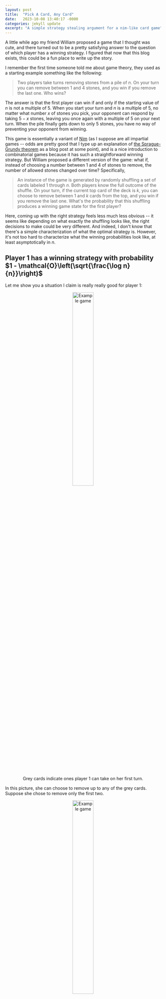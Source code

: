 ```yaml
---
layout: post
title:  "Pick A Card, Any Card"
date:   2023-10-08 13:40:17 -0000
categories: jekyll update
excerpt: "A simple strategy stealing argument for a nim-like card game"
---
```


A little while ago my friend William proposed a game that I thought was cute, and there turned out to be a pretty satisfying answer to the question of which player has a winning strategy. I figured that now that this blog exists, this could be a fun place to write up the story. 

I remember the first time someone told me about game theory, they used as a starting example something like the following:

> Two players take turns removing stones from a pile of $n$. On your turn you can remove between $1$ and $4$ stones, and you win if you remove the last one. Who wins?

The answer is that the first player can win if and only if the starting value of $n$ is not a multiple of 5. When you start your turn and $n$ is a multiple of 5, no matter what number $x$ of stones you pick, your opponent can respond by taking $5-x$ stones, leaving you once again with a multiple of 5 on your next turn. When the pile finally gets down to only 5 stones, you have no way of preventing your opponent from winning.

This game is essentially a variant of [Nim](https://en.wikipedia.org/wiki/Nim "wiki link") (as I suppose are all impartial games -- odds are pretty good that I type up an explanation of [the Sprague-Grundy theorem](https://en.wikipedia.org/wiki/Sprague%E2%80%93Grundy_theorem "wiki link") as a blog post at some point), and is a nice introduction to combinatorial games because it has such a straightforward winning strategy. But William proposed a different version of the game: what if, instead of choosing a number between $1$ and $4$ of stones to remove, the number of allowed stones changed over time? Specifically,

> An instance of the game is generated by randomly shuffling a set of cards labeled $1$ through $n$. Both players know the full outcome of the shuffle. On your turn, if the current top card of the deck is $k$, you can choose to remove between $1$ and $k$ cards from the top, and you win if you remove the last one. What's the probability that this shuffling produces a winning game state for the first player?

Here, coming up with the right strategy feels less much less obvious -- it seems like depending on what exactly the shuffling looks like, the right decisions to make could be very different. And indeed, I don't know that there's a simple characterization of what the optimal strategy is. However, it's not too hard to characterize what the winning probabilities look like, at least asymptotically in $n$.

## Player 1 has a winning strategy with probability $1 - \mathcal{O}\left(\sqrt{\frac{\log n}{n}}\right)$

Let me show you a situation I claim is really really good for player 1:

<center>
<figure>
    <img src="/assets/figures/cards/pick-a-card-1.png"
         alt="Example game"
         width="40%">
    <figcaption> Grey cards indicate ones player 1 can take on her first turn. </figcaption>
</figure>
</center>

In this picture, she can choose to remove up to any of the grey cards. Suppose she chose to remove only the first two.

<center>
<figure>
    <img src="/assets/figures/cards/pick-a-card-2.png"
         alt="Example game"
         width="40%">
    <figcaption> Either of the two things player 2 could do in this configuration, player 1 could also have done on her first move. </figcaption>
</figure>
</center>

Now, player 2 has very few options on his turn. In particular, the options available to player 2 are a *strict subset* of those that were available to player 1 on her turn. That means that, if player 2 has some strategy to let him win the game from this position, then actually player 1 could have used that strategy instead. (For example, in this case, if player 2 thought that taking the top 1 card in this position would put him into a winning state, then player 1 could have actually started by taking the top 3 cards instead of 2, and now she'd be winning.) This is called a "strategy stealing argument" -- note that it doesn't actually tell us _what_ the right strategy is, it just shows that there must _exist_ one that makes player 1 win.

By looking for configurations like this, we can give a lower bound on the probability that player 1 has a winning strategy in this game. Consider the probability that both of the following events happen:

* The number on the top card is larger than $2\sqrt{n\log n}$
* Among the first $\sqrt{n\log n}$ cards, there exists one whose number is less than $\sqrt{n \log n}$

The first of these events occurs with probability $1 - \frac{2\sqrt{n\log n}}{n} = 1 - 2\sqrt{\frac{\log n}{n}}$. For the second event, note that, although the numbers on the first $\sqrt{n \log n}$ cards aren't _actually_ independent, they're _basically_ independent -- $\sqrt{n \log n}$ is such a small fraction of the deck that we aren't changing the distribution of cards very much, so we can pretend we were drawing with replacement. Now, the probability of all of the first $\sqrt{n \log n}$ cards having value more than $\sqrt{n \log n}$ is $\left( 1 - \frac{\sqrt{n \log n}}{n} \right)^{\sqrt{n \log n}}$. As $n$ gets large, we can approximate this as $e^{- \log n} = \frac{1}{n}$. So, the probability that both events occur is $\left(1 - 2\sqrt{\frac{\log n}{n}}\right)\left(1 - \frac{1}{n}\right) = 1 - \mathcal{O}\left(\sqrt{\frac{\log n}{n}}\right)$. Whenever both of these events occur, we'll have the same strategy-stealing setup as in the example: player 1 can force player 2 into a position where his options are a strict subset of what hers were initially. This argument tells us that the chances of player 2 winning the game go to zero as $n$ gets big -- and in particular, go to zero almost as fast as $\frac{1}{\sqrt{n}}$. Using the same sort of argument again, we can also show that player 2's winning probabilities don't decay much faster than that -- $\frac{1}{\sqrt{n}}$ is pretty much the right answer[^1].

## Player 2 has a winning strategy with probability $\Omega\left( \sqrt{\frac{1}{n}} \right)$

Consider the probability that all of the following events happen:

* The number on the first card is smaller than $\sqrt{n}$
* The second through $\sqrt{n}$th card all have values at least $3\sqrt{n}$
* Among the $\sqrt{n}$th through $2\sqrt{n}$th cards, all have value at most $\sqrt{n}$

This sequence of events means that, no matter what player 1 does, player 2 will then be in a position to do a strategy stealing. By a similar argument to above, these events occur with probability roughly $\left( \frac{1}{\sqrt{n}} \right)\left( e^{-1} \right) \left( e^{-1/3} \right) = \Omega\left( \sqrt{\frac{1}{n}} \right)$.

## Other questions

This was a quick example of a case where a strategy stealing argument one step away let me characterize the winning probability of a game pretty tightly. If you thought this game sounded interesting, here's a couple other questions that could be fun to think about:

1. How do winning probabilities for this game work if, instead of shuffing cards $1$ through $n$, the card values are dice rolls (i.e. independent uniform values from 1 to 6)[^2]? Strategy stealing tells us both players have a constant winning probability, but how do we figure out what that constant is?
2. What about if the players don't know the whole shuffling -- i.e. they can only see the first card, so they're playing with partial information and trying to maximize winning probability? Intuitively, you'd expect that when you shuffle $1$ through $n$, the right strategy might be to only take one card at a time at the beginning, because the fewer cards that are left the more chance your opponent instawins on the next turn. When the values are from dice rolls, you can write down some recurrences and you'll start to see patterns.
3. You could also define a variant of this game where, instead of removing cards from a stack, you lay out all the cards in a line. Now, on your turn, you can jump to a card up to as many steps away as the current value, where it then becomes the next player's turn. You can never revisit an already visited card, and your goal is to never get stuck with no moves available to you. Who wins? None of the strategy stealing stuff works anymore, because now there's some dependence on history. It seems likely that in the $1$ through $n$ shuffle case you almost never get stuck until the end, but maybe this game is fun for smaller cards? I haven't thought much about it -- let me know if you do!

<center>
<figure>
    <img src="/assets/figures/cards/pick-a-card-3.png"
         alt="Example game"
         witdh ="80%">
    <figcaption> Grey cards indicate ones that are available to move to on this turn; solid (think: face-down) cards indicate the already-visited ones. </figcaption>
</figure>
</center>

<hr class = "header-line">

[^1]: This $\sqrt{\log n}$ factor is a bit annoying -- I suspect you could make it go away if you were a little more careful with things, but I'm just leaving this a rough sketch.

[^2]: Or iid from some other distribution, say. The reason this approach was so strong here was because the card values were allowed to be really large, so it was likely to be able to pull these shenannigans -- when cards have smaller numbers I expect it'll be a much trickier problem.